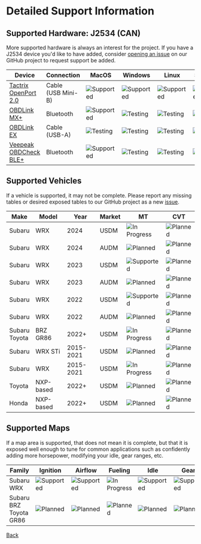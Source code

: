 # Detailed Support Information
## Supported Hardware: J2534 (CAN)

More supported hardware is always an interest for the project. If you have a J2534 device you'd like to have added, consider [opening an issue](https://github.com/atlas-tuning/atlas/issues) on our GitHub project to request support be added.

| Device               | Connection | MacOS     | Windows   | Linux     | SteamOS    | Android     | iOS         |
|----------------------|------------|-----------|-----------|-----------|------------|-------------|-------------|
| [Tactrix OpenPort 2.0](https://www.tactrix.com/index.php?page=shop.product_details&flypage=flypage.tpl&product_id=17&category_id=6&option=com_virtuemart&Itemid=53&redirected=1&Itemid=53) | Cable<br>(USB Mini-B) | ![Supported](https://badgen.net/badge/color/Supported/green?label=) | ![Supported](https://badgen.net/badge/color/Supported/green?label=) | ![Supported](https://badgen.net/badge/color/Supported/green?label=) | ![Supported](https://badgen.net/badge/color/Supported/green?label=) | ![In Progress](https://badgen.net/badge/color/In%20Progress/blue?label=) | ![In Progress](https://badgen.net/badge/color/In%20Progress/blue?label=)
| [OBDLink MX+](https://www.obdlink.com/products/obdlink-mxp/) | Bluetooth | ![Supported](https://badgen.net/badge/color/Supported/green?label=) | ![Testing](https://badgen.net/badge/color/Testing/purple?label=) | ![Testing](https://badgen.net/badge/color/Testing/purple?label=) |  ![Testing](https://badgen.net/badge/color/Testing/purple?label=) | ![In Progress](https://badgen.net/badge/color/In%20Progress/blue?label=) | ![In Progress](https://badgen.net/badge/color/In%20Progress/blue?label=)
| [OBDLink EX](https://www.obdlink.com/products/obdlink-ex/) | Cable<br>(USB-A) | ![Testing](https://badgen.net/badge/color/Testing/purple?label=) | ![Testing](https://badgen.net/badge/color/Testing/purple?label=) | ![Testing](https://badgen.net/badge/color/Testing/purple?label=) |  ![Testing](https://badgen.net/badge/color/Testing/purple?label=) | ![In Progress](https://badgen.net/badge/color/In%20Progress/blue?label=) | ![In Progress](https://badgen.net/badge/color/In%20Progress/blue?label=)
| [Veepeak OBDCheck BLE+](https://www.amazon.com/dp/B076XVQMVS?psc=1&ref=ppx_yo2ov_dt_b_product_details) | Bluetooth | ![Supported](https://badgen.net/badge/color/Supported/green?label=) | ![Testing](https://badgen.net/badge/color/Testing/purple?label=) | ![Testing](https://badgen.net/badge/color/Testing/purple?label=) |  ![Testing](https://badgen.net/badge/color/Testing/purple?label=) | ![In Progress](https://badgen.net/badge/color/In%20Progress/blue?label=) | ![In Progress](https://badgen.net/badge/color/In%20Progress/blue?label=)


## Supported Vehicles

If a vehicle is supported, it may not be complete. Please report any missing tables or desired exposed tables to our GitHub project as a new [issue](https://github.com/atlas-tuning/atlas/issue).

| Make   | Model     | Year      | Market | MT          | CVT     |
|--------|-----------|-----------|--------|-------------|---------|
| Subaru | WRX       | 2024      | USDM   | ![In Progress](https://badgen.net/badge/color/In%20Progress/blue?label=) | ![Planned](https://badgen.net/badge/color/Planned/purple?label=) |
| Subaru | WRX       | 2024      | AUDM   | ![Planned](https://badgen.net/badge/color/Planned/purple?label=) | ![Planned](https://badgen.net/badge/color/Planned/purple?label=) |
| Subaru | WRX       | 2023      | USDM   | ![Supported](https://badgen.net/badge/color/Supported/green?label=) | ![Planned](https://badgen.net/badge/color/Planned/purple?label=) |
| Subaru | WRX       | 2023      | AUDM   | ![Planned](https://badgen.net/badge/color/Planned/purple?label=) | ![Planned](https://badgen.net/badge/color/Planned/purple?label=) |
| Subaru | WRX       | 2022      | USDM   | ![Supported](https://badgen.net/badge/color/Supported/green?label=) | ![Planned](https://badgen.net/badge/color/Planned/purple?label=) |
| Subaru | WRX       | 2022      | AUDM   | ![Planned](https://badgen.net/badge/color/Planned/purple?label=) | ![Planned](https://badgen.net/badge/color/Planned/purple?label=) |
| Subaru<br>Toyota | BRZ<br>GR86       | 2022+     | USDM   | ![In Progress](https://badgen.net/badge/color/In%20Progress/blue?label=) | ![Planned](https://badgen.net/badge/color/Planned/purple?label=) |
| Subaru | WRX STi   | 2015-2021 | USDM   | ![Planned](https://badgen.net/badge/color/Planned/purple?label=) | ![Planned](https://badgen.net/badge/color/Planned/purple?label=) |
| Subaru | WRX       | 2015-2021 | USDM   | ![In Progress](https://badgen.net/badge/color/In%20Progress/blue?label=) | ![Planned](https://badgen.net/badge/color/Planned/purple?label=) |
| Toyota | NXP-based | 2022+     | USDM   | ![Planned](https://badgen.net/badge/color/Planned/purple?label=) | ![Planned](https://badgen.net/badge/color/Planned/purple?label=) |
| Honda  | NXP-based | 2022+     | USDM   | ![Planned](https://badgen.net/badge/color/Planned/purple?label=) | ![Planned](https://badgen.net/badge/color/Planned/purple?label=) |

## Supported Maps

If a map area is supported, that does not mean it is complete, but that it is exposed well enough to tune for common applications such as confidently adding more horsepower, modifying your idle, gear ranges, etc.

| Family     | Ignition | Airflow  | Fueling     | Idle     | Gear     |
|------------|----------|----------|-------------|----------|----------|
| Subaru WRX | ![Supported](https://badgen.net/badge/color/Supported/green?label=) | ![Supported](https://badgen.net/badge/color/Supported/green?label=) | ![In Progress](https://badgen.net/badge/color/In%20Progress/blue?label=) | ![Supported](https://badgen.net/badge/color/Supported/green?label=) | ![Supported](https://badgen.net/badge/color/Supported/green?label=) |
| Subaru BRZ<br>Toyota GR86 | ![Planned](https://badgen.net/badge/color/Planned/purple?label=) | ![Planned](https://badgen.net/badge/color/Planned/purple?label=) | ![Planned](https://badgen.net/badge/color/Planned/purple?label=) | ![Planned](https://badgen.net/badge/color/Planned/purple?label=) | ![Planned](https://badgen.net/badge/color/Planned/purple?label=) |

[Back](./index.html)
